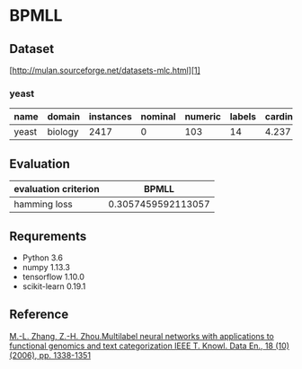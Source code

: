 ﻿# BPMLL
## Dataset
[http://mulan.sourceforge.net/datasets-mlc.html][1]

### yeast
|name | domain | instances |nominal	|numeric|labels|cardinality	|density|distinct|
| ------ | ------ | ------ |------ |------ |------ |------ |------ |------ |
| yeast| biology | 2417	 |0|103	|14|4.237|0.303	|198|

## Evaluation
|evaluation criterion |BPMLL |
| ------ | ------ | 
| hamming loss| 0.3057459592113057 |
## Requrements
- Python 3.6
- numpy 1.13.3
- tensorflow 1.10.0
- scikit-learn 0.19.1

## Reference
[M.-L. Zhang, Z.-H. Zhou.Multilabel neural networks with applications to functional genomics and text categorization IEEE T. Knowl. Data En., 18 (10) (2006), pp. 1338-1351][2]


  [1]: http://mulan.sourceforge.net/datasets-mlc.html
  [2]: https://ieeexplore.ieee.org/abstract/document/1683770





